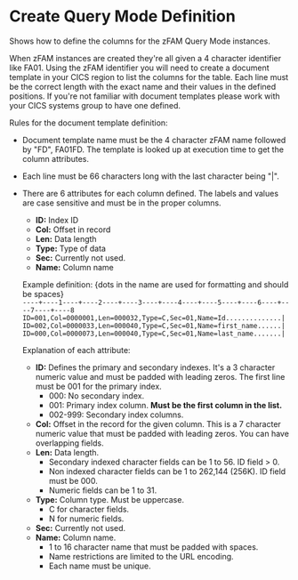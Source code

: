 # Create Query Mode Definition

Shows how to define the columns for the zFAM Query Mode instances.

When zFAM instances are created they're all given a 4 character identifier like FA01. Using the zFAM identifier you will need to create a document template in your CICS region to list the columns for the table. Each line must be the correct length with the exact name and their values in the defined positions. If you're not familiar with document templates please work with your CICS systems group to have one defined.

Rules for the document template definition:
- Document template name must be the 4 character zFAM name followed by "FD", FA01FD. The template is looked up at execution time to get the column attributes.
- Each line must be 66 characters long with the last character being "|".
- There are 6 attributes for each column defined. The labels and values are case sensitive and must be in the proper columns.
    - **ID:** Index ID
    - **Col:** Offset in record
    - **Len:** Data length
    - **Type:** Type of data
    - **Sec:** Currently not used.
    - **Name:** Column name
    
    Example definition: {dots in the name are used for formatting and should be spaces}  
    `----+----1----+----2----+----3----+----4----+----5----+----6----+----7----+----8`
    `ID=001,Col=0000001,Len=000032,Type=C,Sec=01,Name=Id..............|`  
    `ID=002,Col=0000033,Len=000040,Type=C,Sec=01,Name=first_name......|`  
    `ID=000,Col=0000073,Len=000040,Type=C,Sec=01,Name=last_name.......|`  
    
    Explanation of each attribute:
    - **ID:** Defines the primary and secondary indexes. It's a 3 character numeric value and must be padded with leading zeros. The first line must be 001 for the primary index.
        - 000: No secondary index.
        - 001: Primary index column. **Must be the first column in the list.**
        - 002-999: Secondary index columns.
    - **Col:** Offset in the record for the given column. This is a 7 character numeric value that must be padded with leading zeros. You can have overlapping fields.
    - **Len:** Data length. 
        - Secondary indexed character fields can be 1 to 56. ID field > 0.
        - Non indexed character fields can be 1 to 262,144 (256K). ID field must be 000.
        - Numeric fields can be 1 to 31.
    - **Type:** Column type. Must be uppercase.
        - C for character fields.
        - N for numeric fields.
    - **Sec:** Currently not used.
    - **Name:** Column name. 
        - 1 to 16 character name that must be padded with spaces. 
        - Name restrictions are limited to the URL encoding. 
        - Each name must be unique.
